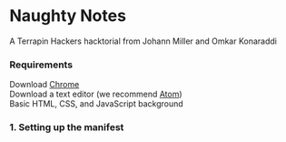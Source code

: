 # Naughty Notes
A Terrapin Hackers hacktorial from Johann Miller and Omkar Konaraddi

### Requirements
Download [Chrome](https://www.google.com/chrome/browser/desktop/)
<br/> Download a text editor (we recommend [Atom](https://atom.io/))
<br/> Basic HTML, CSS, and JavaScript background

### 1. Setting up the manifest
